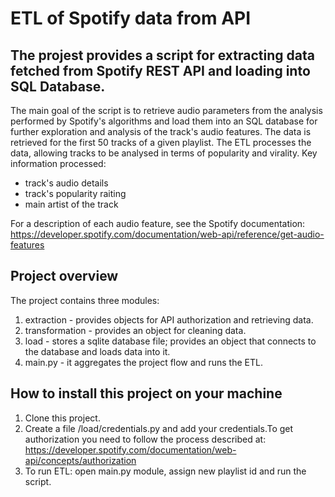 # ETL of Spotify data from API

## The projest provides a script for extracting data fetched from Spotify REST API and loading into SQL Database.

The main goal of the script is to retrieve audio parameters from the analysis performed by Spotify's algorithms and load them into an SQL database for further exploration and analysis of the track's audio features.
The data is retrieved for the first 50 tracks of a given playlist. The ETL processes the data, allowing tracks to be analysed in terms of popularity and virality.
Key information processed:
* track's audio details
* track's popularity raiting
* main artist of the track

For a description of each audio feature, see the Spotify documentation:
https://developer.spotify.com/documentation/web-api/reference/get-audio-features

## Project overview
The project contains three modules:
1. extraction - provides objects for API authorization and retrieving data.
2. transformation - provides an object for cleaning data.
3. load - stores a sqlite database file; provides an object that connects to the database and loads data into it.
4. main.py - it aggregates the project flow and runs the ETL.

## How to install this project on your machine
1. Clone this project.
2. Create a file /load/credentials.py and add your credentials.To get authorization you need to follow the process described at: https://developer.spotify.com/documentation/web-api/concepts/authorization
3. To run ETL: open main.py module, assign new playlist id and run the script.